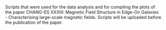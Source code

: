 Scripts that were used for the data analysis and for compiling the plots of the paper CHANG-ES XXXIII: Magnetic Field Structure in Edge-On Galaxies - Characterising large-scale magnetic fields.
Scripts will be uploaded before the publication of the paper.
